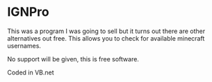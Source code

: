 # IGNPro

This was a program I was going to sell but it turns out there are other alternatives out free. This allows you to check for available
minecraft usernames.

No support will be given, this is free software.

Coded in VB.net
